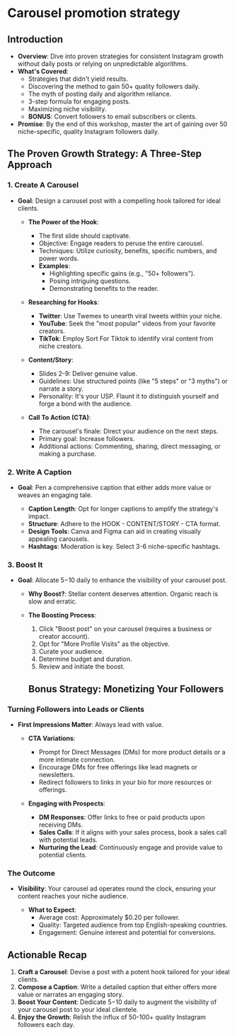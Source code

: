 # Carousel promotion strategy

## Introduction
- **Overview**: Dive into proven strategies for consistent Instagram growth without daily posts or relying on unpredictable algorithms.
- **What's Covered**:
  - Strategies that didn't yield results.
  - Discovering the method to gain 50+ quality followers daily.
  - The myth of posting daily and algorithm reliance.
  - 3-step formula for engaging posts.
  - Maximizing niche visibility.
  - **BONUS**: Convert followers to email subscribers or clients.
- **Promise**: By the end of this workshop, master the art of gaining over 50 niche-specific, quality Instagram followers daily.

## The Proven Growth Strategy: A Three-Step Approach

### 1. Create A Carousel

- **Goal**: Design a carousel post with a compelling hook tailored for ideal clients.
  
  - **The Power of the Hook**:
    - The first slide should captivate.
    - Objective: Engage readers to peruse the entire carousel.
    - Techniques: Utilize curiosity, benefits, specific numbers, and power words.
    - **Examples**:
      - Highlighting specific gains (e.g., "50+ followers").
      - Posing intriguing questions.
      - Demonstrating benefits to the reader.
  
  - **Researching for Hooks**:
    - **Twitter**: Use Twemex to unearth viral tweets within your niche.
    - **YouTube**: Seek the "most popular" videos from your favorite creators.
    - **TikTok**: Employ Sort For Tiktok to identify viral content from niche creators.
  
  - **Content/Story**:
    - Slides 2-9: Deliver genuine value.
    - Guidelines: Use structured points (like "5 steps" or "3 myths") or narrate a story.
    - Personality: It's your USP. Flaunt it to distinguish yourself and forge a bond with the audience.
  
  - **Call To Action (CTA)**:
    - The carousel's finale: Direct your audience on the next steps.
    - Primary goal: Increase followers.
    - Additional actions: Commenting, sharing, direct messaging, or making a purchase.

### 2. Write A Caption

- **Goal**: Pen a comprehensive caption that either adds more value or weaves an engaging tale.
  
  - **Caption Length**: Opt for longer captions to amplify the strategy's impact.
  - **Structure**: Adhere to the HOOK - CONTENT/STORY - CTA format.
  - **Design Tools**: Canva and Figma can aid in creating visually appealing carousels.
  - **Hashtags**: Moderation is key. Select 3-6 niche-specific hashtags.

### 3. Boost It

- **Goal**: Allocate $5-$10 daily to enhance the visibility of your carousel post.
  
  - **Why Boost?**: Stellar content deserves attention. Organic reach is slow and erratic.
  - **The Boosting Process**:
    1. Click "Boost post" on your carousel (requires a business or creator account).
    2. Opt for "More Profile Visits" as the objective.
    3. Curate your audience.
    4. Determine budget and duration.
    5. Review and initiate the boost.

    ## Bonus Strategy: Monetizing Your Followers

### Turning Followers into Leads or Clients

- **First Impressions Matter**: Always lead with value.
  
  - **CTA Variations**:
    - Prompt for Direct Messages (DMs) for more product details or a more intimate connection.
    - Encourage DMs for free offerings like lead magnets or newsletters.
    - Redirect followers to links in your bio for more resources or offerings.
  
  - **Engaging with Prospects**:
    - **DM Responses**: Offer links to free or paid products upon receiving DMs.
    - **Sales Calls**: If it aligns with your sales process, book a sales call with potential leads.
    - **Nurturing the Lead**: Continuously engage and provide value to potential clients.
  
### The Outcome

- **Visibility**: Your carousel ad operates round the clock, ensuring your content reaches your niche audience.
  
  - **What to Expect**:
    - Average cost: Approximately $0.20 per follower.
    - Quality: Targeted audience from top English-speaking countries.
    - Engagement: Genuine interest and potential for conversions.

## Actionable Recap

1. **Craft a Carousel**: Devise a post with a potent hook tailored for your ideal clients.
2. **Compose a Caption**: Write a detailed caption that either offers more value or narrates an engaging story.
3. **Boost Your Content**: Dedicate $5-$10 daily to augment the visibility of your carousel post to your ideal clientele.
4. **Enjoy the Growth**: Relish the influx of 50-100+ quality Instagram followers each day.
